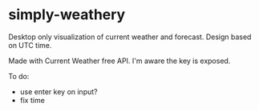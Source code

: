 # simply-weathery

Desktop only visualization of current weather and forecast.
Design based on UTC time.

Made with Current Weather free API.
I'm aware the key is exposed.

To do:
- use enter key on input?
- fix time